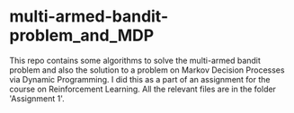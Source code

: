 # multi-armed-bandit-problem_and_MDP
This repo contains some algorithms to solve the multi-armed bandit problem and also the solution to a problem on Markov Decision Processes via Dynamic Programming. I did this as a part of an assignment for the course on Reinforcement Learning.
All the relevant files are in the folder 'Assignment 1'.
